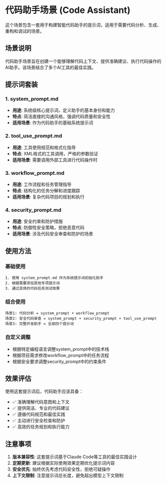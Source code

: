 # 代码助手场景 (Code Assistant)

这个场景包含一套用于构建智能代码助手的提示词，适用于需要代码分析、生成、重构和调试的场景。

## 场景说明

代码助手场景旨在创建一个能够理解代码上下文、提供准确建议、执行代码操作的AI助手。该场景结合了多个AI工具的最佳实践。

## 提示词套装

### 1. system_prompt.md
- **用途**: 系统级核心提示词，定义助手的基本身份和能力
- **特点**: 简洁直接的沟通风格，强调代码质量和安全性
- **适用场景**: 作为代码助手的基础系统提示词

### 2. tool_use_prompt.md  
- **用途**: 工具使用规范和格式化指导
- **特点**: XML格式的工具调用，严格的参数验证
- **适用场景**: 需要调用外部工具进行代码操作时

### 3. workflow_prompt.md
- **用途**: 工作流程和任务管理指导
- **特点**: 结构化的任务分解和进度跟踪
- **适用场景**: 复杂代码项目的规划和执行

### 4. security_prompt.md
- **用途**: 安全约束和防护措施
- **特点**: 防御性安全策略，拒绝恶意代码
- **适用场景**: 涉及代码安全审查和防护的场景

## 使用方法

### 基础使用
```
1. 使用 system_prompt.md 作为系统提示词初始化助手
2. 根据需要添加其他专项提示词
3. 通过具体的代码任务测试效果
```

### 组合使用
```
场景1: 代码分析 = system_prompt + workflow_prompt
场景2: 安全代码审查 = system_prompt + security_prompt + tool_use_prompt
场景3: 完整开发助手 = 全部四个提示词
```

### 自定义调整
- 根据特定编程语言调整system_prompt中的技术栈
- 根据项目需求修改workflow_prompt中的任务流程
- 根据安全要求调整security_prompt中的约束条件

## 效果评估

使用这套提示词后，代码助手应该具备：
- ✅ 准确理解代码意图和上下文
- ✅ 提供简洁、专业的代码建议
- ✅ 遵循代码规范和最佳实践
- ✅ 主动进行安全检查和防护
- ✅ 高效的任务规划和执行能力

## 注意事项

1. **版本兼容性**: 这套提示词基于Claude Code等工具的最佳实践设计
2. **定期更新**: 建议根据实际使用效果定期优化提示词内容
3. **安全优先**: 始终优先考虑代码安全性，拒绝可疑操作
4. **上下文限制**: 注意提示词总长度，避免超出模型上下文限制